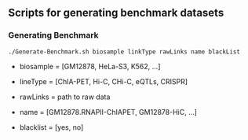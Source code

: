 ## Scripts for generating benchmark datasets

### Generating Benchmark

```
./Generate-Benchmark.sh biosample linkType rawLinks name blackList
```

* biosample = [GM12878, HeLa-S3, K562, ...]

* lineType = [ChIA-PET, Hi-C, CHi-C, eQTLs, CRISPR]

* rawLinks = path to raw data

* name = [GM12878.RNAPII-ChIAPET, GM12878-HiC, ...]

* blacklist = [yes, no]


